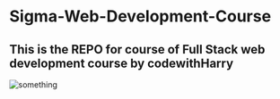 # Sigma-Web-Development-Course
## This is the REPO for course of Full Stack web development course by codewithHarry
<img src="https://i.ytimg.com/vi/tVzUXW6siu0/hqdefault.jpg" align="center" alt="something"></img>